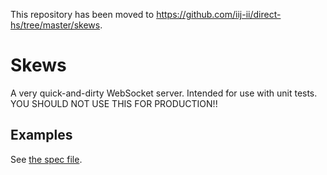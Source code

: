 This repository has been moved to <https://github.com/iij-ii/direct-hs/tree/master/skews>.

# Skews

A very quick-and-dirty WebSocket server. Intended for use with unit tests.  
YOU SHOULD NOT USE THIS FOR PRODUCTION!!

## Examples

See [the spec file](https://github.com/iij-ii/skews/blob/master/test/Network/WebSockets/SkewsSpec.hs).
